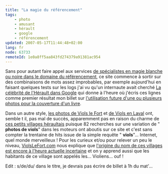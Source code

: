 ```yaml
---
title: "La magie du référencement"
tags:
    - photo
    - amusant
    - hérault
    - google
    - référencement
updated: 2007-05-17T11:44:48+02:00
lang: fr
node: 63733
remoteId: 1e0a8ff5aa843fd274379a91381ac954
---
```

 
Sans pour autant faire appel aux services [de spécialistes en magie blanche ou noire dans le domaine du référencement](http://www.referencement-magie.com/), ce site commence à sortir sur des combinaisons de mots assez improbables, par exemple aujourd'hui en faisant quelques tests sur les logs j'ai vu qu'un internaute avait cherché [La célébrité de l'Hérault dans Google](http://www.google.fr/search?hl=fr&amp;safe=off&amp;c2coff=1&amp;q=la%20celebrite%20de%20l%20herault&amp;btnG=Rechercher&amp;met) qui donne à l'heure où j'écris ces lignes comme premier résultat mon billet sur [l'utilisation future d'une ou plusieurs photos pour la couverture d'un livre](/post/le-debut-de-la-celebrite).

 
Dans un autre style, [les photos de Viols le Fort](http://photos.pwet.fr/villes-et-departements/herault-34/viols-le-fort/) et [de Viols en Laval](http://photos.pwet.fr/villes-et-departements/herault-34/viols-en-laval/) ont, semble t il, pas mal de succès, apparemment pas en raison du charme de [ces petits villages héraultais](http://photos.pwet.fr/villes-et-departements/herault-34/) puisque 82 recherches sur une variation de &quot; **photos de viols**&quot; dans les moteurs ont aboutis sur ce site et c'est sans compter la trentaine de hits issue de la simple requête &quot; **viols**&quot;... Internet, quel monde merveilleux ! Pour les curieux et/ou pour relever un peu le niveau, [ViolsLeFort.com](http://www.violslefort.com) nous explique que [l'origine du nom de ces villages est encore à l'heure actuelle incertaine](http://www.violslefort.com/index.php?option=com_content&amp;task=view&amp;id=32&amp;Itemid=48) et on y apprend aussi que les habitants de ce village sont appelés les... Violiens... ouf !

 
Edit : s/de/du/ dans le titre, je devrais pas écrire de billet à 1h du mat'...

